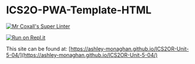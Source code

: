 # ICS2O-PWA-Template-HTML

[![Mr Coxall's Super Linter](https://github.com/ashley-monaghan/ICS2OR-Unit-5-04/workflows/Mr%20Coxall's%20Super%20Linter/badge.svg)](https://github.com/ashley-monaghan/ICS2OR-Unit-5-04/actions)

[![Run on Repl.it](https://repl.it/badge/github/ashley-monaghan/ICS2OR-Unit-5-04)](https://repl.it/github/ashley-monaghan/ICS2OR-Unit-5-04)

This site can be found at: [https://ashley-monaghan.github.io/ICS2OR-Unit-5-04/](https://ashley-monaghan.github.io/ICS2OR-Unit-5-04/)
